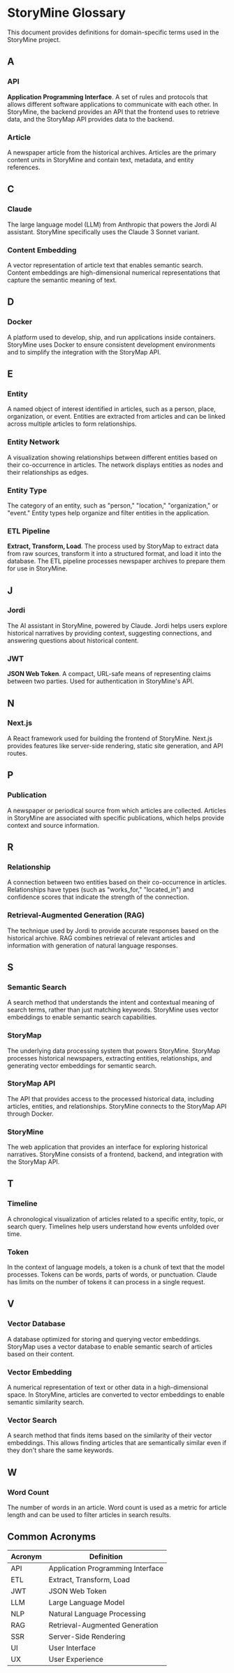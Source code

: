 # StoryMine Glossary

This document provides definitions for domain-specific terms used in the StoryMine project.

## A

### API
**Application Programming Interface**. A set of rules and protocols that allows different software applications to communicate with each other. In StoryMine, the backend provides an API that the frontend uses to retrieve data, and the StoryMap API provides data to the backend.

### Article
A newspaper article from the historical archives. Articles are the primary content units in StoryMine and contain text, metadata, and entity references.

## C

### Claude
The large language model (LLM) from Anthropic that powers the Jordi AI assistant. StoryMine specifically uses the Claude 3 Sonnet variant.

### Content Embedding
A vector representation of article text that enables semantic search. Content embeddings are high-dimensional numerical representations that capture the semantic meaning of text.

## D

### Docker
A platform used to develop, ship, and run applications inside containers. StoryMine uses Docker to ensure consistent development environments and to simplify the integration with the StoryMap API.

## E

### Entity
A named object of interest identified in articles, such as a person, place, organization, or event. Entities are extracted from articles and can be linked across multiple articles to form relationships.

### Entity Network
A visualization showing relationships between different entities based on their co-occurrence in articles. The network displays entities as nodes and their relationships as edges.

### Entity Type
The category of an entity, such as "person," "location," "organization," or "event." Entity types help organize and filter entities in the application.

### ETL Pipeline
**Extract, Transform, Load**. The process used by StoryMap to extract data from raw sources, transform it into a structured format, and load it into the database. The ETL pipeline processes newspaper archives to prepare them for use in StoryMine.

## J

### Jordi
The AI assistant in StoryMine, powered by Claude. Jordi helps users explore historical narratives by providing context, suggesting connections, and answering questions about historical content.

### JWT
**JSON Web Token**. A compact, URL-safe means of representing claims between two parties. Used for authentication in StoryMine's API.

## N

### Next.js
A React framework used for building the frontend of StoryMine. Next.js provides features like server-side rendering, static site generation, and API routes.

## P

### Publication
A newspaper or periodical source from which articles are collected. Articles in StoryMine are associated with specific publications, which helps provide context and source information.

## R

### Relationship
A connection between two entities based on their co-occurrence in articles. Relationships have types (such as "works_for," "located_in") and confidence scores that indicate the strength of the connection.

### Retrieval-Augmented Generation (RAG)
The technique used by Jordi to provide accurate responses based on the historical archive. RAG combines retrieval of relevant articles and information with generation of natural language responses.

## S

### Semantic Search
A search method that understands the intent and contextual meaning of search terms, rather than just matching keywords. StoryMine uses vector embeddings to enable semantic search capabilities.

### StoryMap
The underlying data processing system that powers StoryMine. StoryMap processes historical newspapers, extracting entities, relationships, and generating vector embeddings for semantic search.

### StoryMap API
The API that provides access to the processed historical data, including articles, entities, and relationships. StoryMine connects to the StoryMap API through Docker.

### StoryMine
The web application that provides an interface for exploring historical narratives. StoryMine consists of a frontend, backend, and integration with the StoryMap API.

## T

### Timeline
A chronological visualization of articles related to a specific entity, topic, or search query. Timelines help users understand how events unfolded over time.

### Token
In the context of language models, a token is a chunk of text that the model processes. Tokens can be words, parts of words, or punctuation. Claude has limits on the number of tokens it can process in a single request.

## V

### Vector Database
A database optimized for storing and querying vector embeddings. StoryMap uses a vector database to enable semantic search of articles based on their content.

### Vector Embedding
A numerical representation of text or other data in a high-dimensional space. In StoryMine, articles are converted to vector embeddings to enable semantic similarity search.

### Vector Search
A search method that finds items based on the similarity of their vector embeddings. This allows finding articles that are semantically similar even if they don't share the same keywords.

## W

### Word Count
The number of words in an article. Word count is used as a metric for article length and can be used to filter articles in search results.

## Common Acronyms

| Acronym | Definition |
|---------|------------|
| API | Application Programming Interface |
| ETL | Extract, Transform, Load |
| JWT | JSON Web Token |
| LLM | Large Language Model |
| NLP | Natural Language Processing |
| RAG | Retrieval-Augmented Generation |
| SSR | Server-Side Rendering |
| UI | User Interface |
| UX | User Experience | 